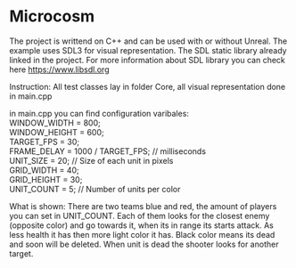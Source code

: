 # Microcosm
The project is writtend on C++ and can be used with or without Unreal.
The example uses SDL3 for visual representation. The SDL static library already linked in the project.
For more information about SDL library you can check here https://www.libsdl.org

Instruction:
All test classes lay in folder Core, all visual representation done in main.cpp

in main.cpp you can find configuration varibales:</br>
WINDOW_WIDTH = 800;</br>
WINDOW_HEIGHT = 600;</br>
TARGET_FPS = 30;</br>
FRAME_DELAY = 1000 / TARGET_FPS; // milliseconds</br>
UNIT_SIZE = 20; // Size of each unit in pixels</br>
GRID_WIDTH = 40;</br>
GRID_HEIGHT = 30;</br>
UNIT_COUNT = 5; // Number of units per color</br>

What is shown:
There are two teams blue and red,  the amount of players you can set in UNIT_COUNT.
Each of them looks for the closest enemy (opposite color) and go towards it, when its in range its starts attack.
As less health it has then more light color it has. Black color means its dead and soon will be deleted.
When unit is dead the shooter looks for another target.
